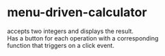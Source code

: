 # menu-driven-calculator

accepts two integers and displays the result.<br>
Has a button for each operation with a corresponding<br> function that triggers on a click event.  
